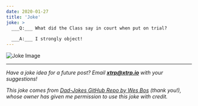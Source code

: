 ```yaml
---
date: 2020-01-27
title: 'Joke'
joke: >
  ___Q:___ What did the Class say in court when put on trial?
  
  ___A:___ I strongly object!
---
```


![Joke Image](https://private.xtrp.io/projects/DailyDeveloperJokes/public_image_server/images/5e12592cb43a5.png)

---
*Have a joke idea for a future post? Email **[xtrp@xtrp.io](mailto:xtrp@xtrp.io)** with your suggestions!*

*This joke comes from [Dad-Jokes GitHub Repo by Wes Bos](https://github.com/wesbos/dad-jokes) (thank you!), whose owner has given me permission to use this joke with credit.*

<!-- 
Joke text:
**Q:** What did the Class say in court when put on trial?

**A:** I strongly object!
 -->

